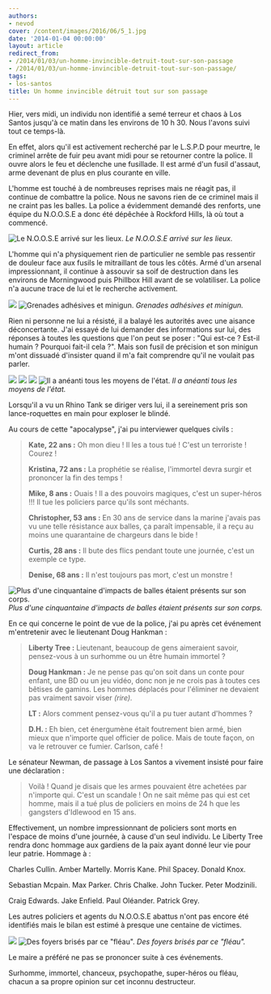 ```yaml
---
authors:
- nevod
cover: /content/images/2016/06/5_1.jpg
date: '2014-01-04 00:00:00'
layout: article
redirect_from:
- /2014/01/03/un-homme-invincible-detruit-tout-sur-son-passage
- /2014/01/03/un-homme-invincible-detruit-tout-sur-son-passage/
tags:
- los-santos
title: Un homme invincible détruit tout sur son passage
---
```



Hier, vers midi, un individu non identifié a semé terreur et chaos à Los Santos jusqu'à ce matin dans les environs de 10 h 30. Nous l'avons suivi tout ce temps-là.

En effet, alors qu'il est activement recherché par le L.S.P.D pour meurtre, le criminel arrête de fuir peu avant midi pour se retourner contre la police. Il ouvre alors le feu et déclenche une fusillade. Il est armé d'un fusil d'assaut, arme devenant de plus en plus courante en ville.

L'homme est touché à de nombreuses reprises mais ne réagit pas, il continue de combattre la police. Nous ne savons rien de ce criminel mais il ne craint pas les balles. La police a évidemment demandé des renforts, une équipe du N.O.O.S.E a donc été dépêchée à Rockford Hills, là où tout a commencé.

![Le N.O.O.S.E arrivé sur les lieux.](/content/images/2016/06/5_3.jpg)
_Le N.O.O.S.E arrivé sur les lieux._

L'homme qui n'a physiquement rien de particulier ne semble pas ressentir de douleur face aux fusils le mitraillant de tous les côtés. Armé d'un arsenal impressionnant, il continue à assouvir sa soif de destruction dans les environs de Morningwood puis Phillbox Hill avant de se volatiliser. La police n'a aucune trace de lui et le recherche activement.

![](/content/images/2016/06/5_5.jpg)
![Grenades adhésives et minigun.](/content/images/2016/06/5_11.jpg)
_Grenades adhésives et minigun._

Rien ni personne ne lui a résisté, il a balayé les autorités avec une aisance déconcertante. J'ai essayé de lui demander des informations sur lui, des réponses à toutes les questions que l'on peut se poser : "Qui est-ce ? Est-il humain ? Pourquoi fait-il cela ?". Mais son fusil de précision et son minigun m'ont dissuadé d'insister quand il m'a fait comprendre qu'il ne voulait pas parler.

![](/content/images/2016/06/5_4.jpg)
![](/content/images/2016/06/5_8.jpg)
![](/content/images/2016/06/5_7.jpg)
![Il a anéanti tous les moyens de l'état.](/content/images/2016/06/5_6.jpg)
_Il a anéanti tous les moyens de l'état._

Lorsqu'il a vu un Rhino Tank se diriger vers lui, il a sereinement pris son lance-roquettes en main pour exploser le blindé.

Au cours de cette "apocalypse", j'ai pu interviewer quelques civils :

> **Kate, 22 ans :** Oh mon dieu ! Il les a tous tué ! C'est un terroriste ! Courez !
> 
> **Kristina, 72 ans :** La prophétie se réalise, l'immortel devra surgir et prononcer la fin des temps !
> 
> **Mike, 8 ans :** Ouais ! Il a des pouvoirs magiques, c'est un super-héros !!! Il tue les policiers parce qu'ils sont méchants.
> 
> **Christopher, 53 ans :** En 30 ans de service dans la marine j'avais pas vu une telle résistance aux balles, ça paraît impensable, il a reçu au moins une quarantaine de chargeurs dans le bide !
> 
> **Curtis, 28 ans :** Il bute des flics pendant toute une journée, c'est un exemple ce type.
> 
> **Denise, 68 ans :** Il n'est toujours pas mort, c'est un monstre !

![Plus d'une cinquantaine d'impacts de balles étaient présents sur son corps.](/content/images/2016/06/5_12.jpg)
_Plus d'une cinquantaine d'impacts de balles étaient présents sur son corps._

En ce qui concerne le point de vue de la police, j'ai pu après cet événement m'entretenir avec le lieutenant Doug Hankman :

> **Liberty Tree :** Lieutenant, beaucoup de gens aimeraient savoir, pensez-vous à un surhomme ou un être humain immortel ?
> 
> **Doug Hankman :** Je ne pense pas qu'on soit dans un conte pour enfant, une BD ou un jeu vidéo, donc non je ne crois pas à toutes ces bêtises de gamins. Les hommes déplacés pour l'éliminer ne devaient pas vraiment savoir viser _(rire)._
> 
> **LT :** Alors comment pensez-vous qu'il a pu tuer autant d'hommes ?
> 
> **D.H. :** Eh bien, cet énergumène était foutrement bien armé, bien mieux que n'importe quel officier de police. Mais de toute façon, on va le retrouver ce fumier. Carlson, café !

Le sénateur Newman, de passage à Los Santos a vivement insisté pour faire une déclaration :

> Voilà ! Quand je disais que les armes pouvaient être achetées par n'importe qui. C'est un scandale ! On ne sait même pas qui est cet homme, mais il a tué plus de policiers en moins de 24 h que les gangsters d'Idlewood en 15 ans.

Effectivement, un nombre impressionnant de policiers sont morts en l'espace de moins d'une journée, à cause d'un seul individu. Le Liberty Tree rendra donc hommage aux gardiens de la paix ayant donné leur vie pour leur patrie. Hommage à :

Charles Cullin. Amber Martelly. Morris Kane. Phil Spacey. Donald Knox.

Sebastian Mcpain. Max Parker. Chris Chalke. John Tucker. Peter Modzinili.

Craig Edwards. Jake Enfield. Paul Oléander. Patrick Grey.

Les autres policiers et agents du N.O.O.S.E abattus n'ont pas encore été identifiés mais le bilan est estimé à presque une centaine de victimes.

![](/content/images/2016/06/5.jpg)
![Des foyers brisés par ce "fléau".](/content/images/2016/06/5_9.jpg)
_Des foyers brisés par ce "fléau"._

Le maire a préféré ne pas se prononcer suite à ces événements.

Surhomme, immortel, chanceux, psychopathe, super-héros ou fléau, chacun a sa propre opinion sur cet inconnu destructeur.